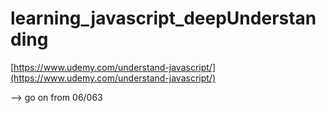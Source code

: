 # learning_javascript_deepUnderstanding

[https://www.udemy.com/understand-javascript/](https://www.udemy.com/understand-javascript/)

--> go on from 06/063